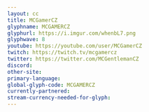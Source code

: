 ```yaml
---
layout: cc
title: MCGamerCZ
glyphname: MCGAMERCZ
glyphurl: https://i.imgur.com/whenbL7.png
glyphwave: 8
youtube: https://youtube.com/user/MCGamerCZ
twitch: https://twitch.tv/mcgamercz
twitter: https://twitter.com/MCGentlemanCZ
discord: 
other-site: 
primary-language: 
global-glyph-code: MCGAMERCZ
currently-partnered: 
stream-currency-needed-for-glyph: 
---
```


